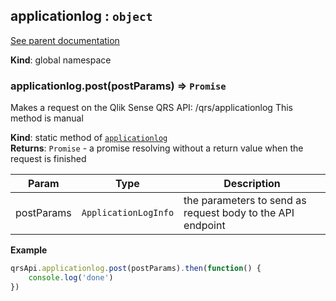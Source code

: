 <a name="applicationlog"></a>
## applicationlog : <code>object</code>
[See parent documentation](qrs.md)

**Kind**: global namespace  
<a name="applicationlog.post"></a>
### applicationlog.post(postParams) ⇒ <code>Promise</code>
Makes a request on the Qlik Sense QRS API:
/qrs/applicationlog
This method is manual

**Kind**: static method of <code>[applicationlog](#applicationlog)</code>  
**Returns**: <code>Promise</code> - a promise resolving without a return value when the request is finished  

| Param | Type | Description |
| --- | --- | --- |
| postParams | <code>ApplicationLogInfo</code> | the parameters to send as request body to the API endpoint |

**Example**  
```javascript
qrsApi.applicationlog.post(postParams).then(function() {
	console.log('done')
})
```
